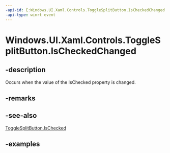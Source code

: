 ```yaml
---
-api-id: E:Windows.UI.Xaml.Controls.ToggleSplitButton.IsCheckedChanged
-api-type: winrt event
---
```


<!-- Event syntax.
public event TypedEventHandler IsCheckedChanged<ToggleSplitButton, ToggleSplitButtonIsCheckedChangedEventArgs>
-->

# Windows.UI.Xaml.Controls.ToggleSplitButton.IsCheckedChanged

## -description

Occurs when the value of the IsChecked property is changed.

## -remarks

## -see-also

[ToggleSplitButton.IsChecked](togglesplitbutton.ischecked.md)

## -examples

